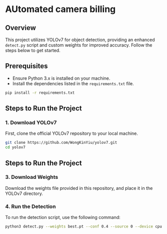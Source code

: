 # AUtomated camera billing

## Overview

This project utilizes YOLOv7 for object detection, providing an enhanced `detect.py` script and custom weights for improved accuracy. Follow the steps below to get started.

## Prerequisites

- Ensure Python 3.x is installed on your machine.
- Install the dependencies listed in the `requirements.txt` file.

```bash
pip install -r requirements.txt
```

## Steps to Run the Project

### 1. Download YOLOv7

First, clone the official YOLOv7 repository to your local machine.

```bash
git clone https://github.com/WongKinYiu/yolov7.git
cd yolov7
```
## Steps to Run the Project

### 3. Download Weights

Download the weights file provided in this repository, and place it in the YOLOv7 directory.

### 4. Run the Detection

To run the detection script, use the following command:

```bash
python3 detect.py --weights best.pt --conf 0.4 --source 0 --device cpu
```
